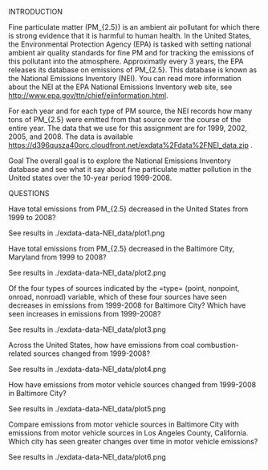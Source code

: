 INTRODUCTION

Fine particulate matter (PM_{2.5}) is an ambient air pollutant for which there is strong evidence that it is harmful to human health. In the United States, the Environmental Protection Agency (EPA) is tasked with setting national ambient air quality standards for fine PM and for tracking the emissions of this pollutant into the atmosphere. Approximatly every 3 years, the EPA releases its database on emissions of PM_{2.5}. This database is known as the National Emissions Inventory (NEI). You can read more information about the NEI at the EPA National Emissions Inventory web site, see http://www.epa.gov/ttn/chief/eiinformation.html.

For each year and for each type of PM source, the NEI records how many tons of PM_{2.5} were emitted from that source over the course of the entire year. The data that we use for this assignment are for 1999, 2002, 2005, and 2008. The data is available https://d396qusza40orc.cloudfront.net/exdata%2Fdata%2FNEI_data.zip .

Goal The overall goal is to explore the National Emissions Inventory database and see what it say about fine particulate matter pollution in the United states over the 10-year period 1999-2008.

QUESTIONS

Have total emissions from PM_{2.5} decreased in the United States from 1999 to 2008?

See results in ./exdata-data-NEI_data/plot1.png

Have total emissions from PM_{2.5} decreased in the Baltimore City, Maryland from 1999 to 2008?

See results in ./exdata-data-NEI_data/plot2.png

Of the four types of sources indicated by the =type= (point, nonpoint, onroad, nonroad) variable, which of these four sources have seen decreases in emissions from 1999-2008 for Baltimore City? Which have seen increases in emissions from 1999-2008?

See results in ./exdata-data-NEI_data/plot3.png

Across the United States, how have emissions from coal combustion-related sources changed from 1999-2008?

See results in ./exdata-data-NEI_data/plot4.png

How have emissions from motor vehicle sources changed from 1999-2008 in Baltimore City?

See results in ./exdata-data-NEI_data/plot5.png

Compare emissions from motor vehicle sources in Baltimore City with emissions from motor vehicle sources in Los Angeles County, California. Which city has seen greater changes over time in motor vehicle emissions?

See results in ./exdata-data-NEI_data/plot6.png

